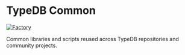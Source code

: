# TypeDB Common

[![Factory](https://factory.vaticle.com/api/status/vaticle/typedb-common/badge.svg)](https://factory.vaticle.com/vaticle/typedb-common)

Common libraries and scripts reused across TypeDB repositories and community projects.
